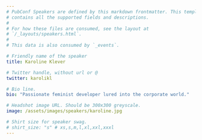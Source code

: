 ```yaml
---
# PubConf Speakers are defined by this markdown frontmatter. This template
# contains all the supported fields and descriptions.
#
# For how these files are consumed, see the layout at
# `/_layouts/speakers.html`.
#
# This data is also consumed by `_events`.

# Friendly name of the speaker
title: Karoline Klever

# Twitter handle, without url or @
twitter: karolikl

# Bio line.
bio: "Passionate feminist developer lured into the corporate world."

# Headshot image URL. Should be 300x300 greyscale.
image: /assets/images/speakers/karoline.jpg

# Shirt size for speaker swag.
# shirt_size: "s" # xs,s,m,l,xl,xxl,xxxl
---
```


